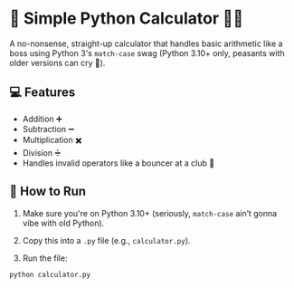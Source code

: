 # 🔢 Simple Python Calculator 🧠💥

A no-nonsense, straight-up calculator that handles basic arithmetic like a boss using Python 3's `match-case` swag (Python 3.10+ only, peasants with older versions can cry 💅).

## 💻 Features

- Addition ➕  
- Subtraction ➖  
- Multiplication ✖️  
- Division ➗  
- Handles invalid operators like a bouncer at a club 🍻

## 🚀 How to Run

1. Make sure you're on Python 3.10+ (seriously, `match-case` ain’t gonna vibe with old Python).

2. Copy this into a `.py` file (e.g., `calculator.py`).

3. Run the file:

```bash
python calculator.py
